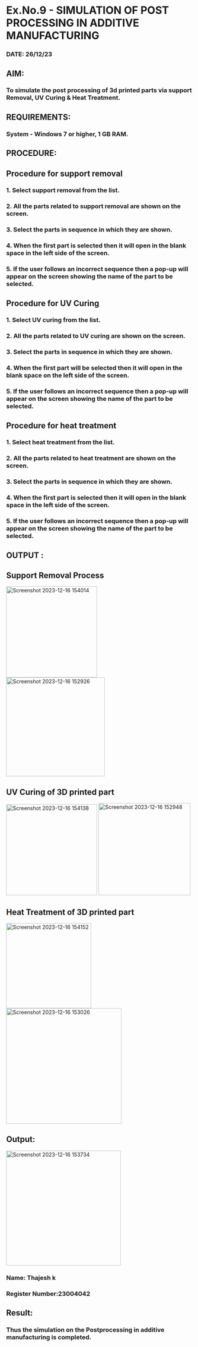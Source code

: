 # Ex.No.9 - SIMULATION OF POST PROCESSING IN ADDITIVE MANUFACTURING

### DATE: 26/12/23

## AIM: 
### To simulate the post processing of 3d printed parts via support Removal, UV Curing & Heat Treatment.

## REQUIREMENTS:
### System - Windows 7 or higher, 1 GB RAM.

## PROCEDURE:

## Procedure for support removal
### 1.	Select support removal from the list.
### 2.	All the parts related to support removal are shown on the screen.
### 3.	Select the parts in sequence in which they are shown.
### 4.	When the first part is selected then it will open in the blank space in the left side of the screen.
### 5.	If the user follows an incorrect sequence then a pop-up will appear on the screen showing the name of the part to be selected.

## Procedure for UV Curing
### 1.	Select UV curing from the list.
### 2.	All the parts related to UV curing are shown on the screen.
### 3.	Select the parts in sequence in which they are shown.
### 4.	When the first part will be selected then it will open in the blank space on the left side of the screen.
### 5.	If the user follows an incorrect sequence then a pop-up will appear on the screen showing the name of the part to be selected.

## Procedure for heat treatment
### 1.	Select heat treatment from the list.
### 2.	All the parts related to heat treatment are shown on the screen.
### 3.	Select the parts in sequence in which they are shown.
### 4.	When the first part is selected then it will open in the blank space in the left side of the screen.
### 5.	If the user follows an incorrect sequence then a pop-up will appear on the screen showing the name of the part to be selected.

## OUTPUT :
## Support Removal Process
<img width="245" alt="Screenshot 2023-12-16 154014" src="https://github.com/srishanth2006/Ex.No.9---SIMULATION-OF-POST--PROCESSING-IN-ADDITIVE-MANUFACTURING/assets/150319470/b70ac497-e9bc-463d-b502-f4e9873e9f98">

<img width="266" alt="Screenshot 2023-12-16 152926" src="https://github.com/srishanth2006/Ex.No.9---SIMULATION-OF-POST--PROCESSING-IN-ADDITIVE-MANUFACTURING/assets/150319470/0e7bc671-66de-4642-b0e9-f07dfdb85356">



## UV Curing of 3D printed part
<img width="245" alt="Screenshot 2023-12-16 154138" src="https://github.com/srishanth2006/Ex.No.9---SIMULATION-OF-POST--PROCESSING-IN-ADDITIVE-MANUFACTURING/assets/150319470/0f2736e7-c862-4b67-8fd7-3372e8b0559b\n">



<img width="248" alt="Screenshot 2023-12-16 152948" src="https://github.com/srishanth2006/Ex.No.9---SIMULATION-OF-POST--PROCESSING-IN-ADDITIVE-MANUFACTURING/assets/150319470/838ab4e4-368d-46cd-afa9-aec07580edfd">

## Heat Treatment of 3D printed part
<img width="229" alt="Screenshot 2023-12-16 154152" src="https://github.com/srishanth2006/Ex.No.9---SIMULATION-OF-POST--PROCESSING-IN-ADDITIVE-MANUFACTURING/assets/150319470/08287bcc-3e94-45bc-b516-194342add3bb">


<img width="311" alt="Screenshot 2023-12-16 153026" src="https://github.com/srishanth2006/Ex.No.9---SIMULATION-OF-POST--PROCESSING-IN-ADDITIVE-MANUFACTURING/assets/150319470/7e73fdc3-c69b-435b-81b4-10f3514b8f4c">

## Output:

<img width="309" alt="Screenshot 2023-12-16 153734" src="https://github.com/srishanth2006/Ex.No.9---SIMULATION-OF-POST--PROCESSING-IN-ADDITIVE-MANUFACTURING/assets/150319470/2db0a00d-0d72-4330-b71c-a629f4c7cada">




### Name: Thajesh k
### Register Number:23004042

## Result: 
### Thus the simulation on the Postprocessing in additive manufacturing is completed.
